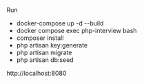 Run
 - docker-compose up -d --build
 - docker compose exec php-interview bash
 - composer install
 - php artisan key:generate
 - php artisan migrate
 - php artisan db:seed

http://localhost:8080
